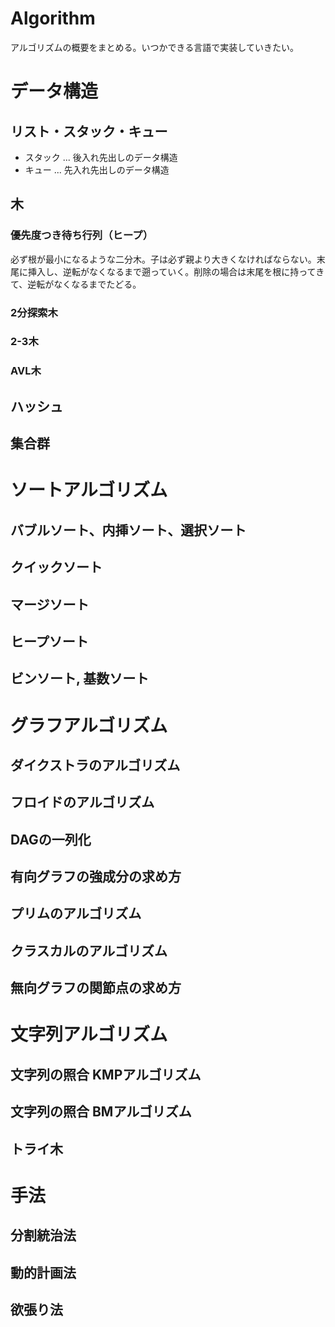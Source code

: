 # Algorithm
アルゴリズムの概要をまとめる。いつかできる言語で実装していきたい。

# データ構造
## リスト・スタック・キュー

- スタック ... 後入れ先出しのデータ構造
- キュー ... 先入れ先出しのデータ構造

## 木 

### 優先度つき待ち行列（ヒープ）

必ず根が最小になるような二分木。子は必ず親より大きくなければならない。末尾に挿入し、逆転がなくなるまで遡っていく。削除の場合は末尾を根に持ってきて、逆転がなくなるまでたどる。 

### 2分探索木

### 2-3木
### AVL木
## ハッシュ
## 集合群
# ソートアルゴリズム
## バブルソート、内挿ソート、選択ソート
## クイックソート
## マージソート
## ヒープソート
## ビンソート, 基数ソート
# グラフアルゴリズム
## ダイクストラのアルゴリズム
## フロイドのアルゴリズム
## DAGの一列化
## 有向グラフの強成分の求め方
## プリムのアルゴリズム
## クラスカルのアルゴリズム
## 無向グラフの関節点の求め方
# 文字列アルゴリズム
## 文字列の照合 KMPアルゴリズム 
## 文字列の照合 BMアルゴリズム 
## トライ木
# 手法
## 分割統治法 
## 動的計画法 
## 欲張り法
